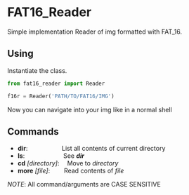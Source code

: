 # FAT16_Reader

Simple implementation Reader of img formatted with FAT_16.

## Using

Instantiate the class.
```python
from fat16_reader import Reader

f16r = Reader('PATH/TO/FAT16/IMG')
```

Now you can navigate into your img like in a normal shell

## Commands

- **dir**: &emsp;&emsp;&emsp;&emsp;&emsp;&nbsp;List all contents of current directory
- **ls**: &emsp;&emsp;&emsp;&emsp;&emsp;&emsp;See ***dir***
- **cd** *[directory]*: &emsp;Move to *directory*
- **more** *[file]*: &emsp;&emsp;Read contents of *file*

*NOTE*: All command/arguments are CASE SENSITIVE 
